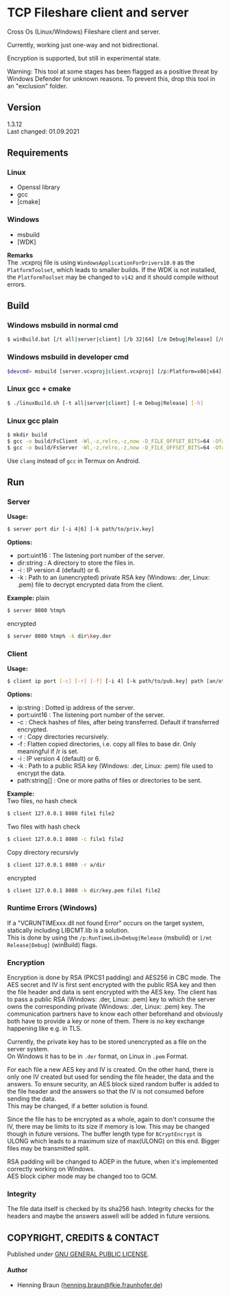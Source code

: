 # TCP Fileshare client and server
Cross Os (Linux/Windows) Fileshare client and server.  

Currently, working just one-way and not bidirectional.

Encryption is supported, but still in experimental state.

Warning: 
This tool at some stages has been flagged as a positive threat by Windows Defender for unknown reasons. 
To prevent this, drop this tool in an "exclusion" folder.


## Version ##
1.3.12  
Last changed: 01.09.2021


## Requirements
### Linux ###
- Openssl library
- gcc
- [cmake]

### Windows ###
- msbuild 
- [WDK]

**Remarks**  
The .vcxproj file is using `WindowsApplicationForDrivers10.0` as the `PlatformToolset`, which leads to smaller builds. 
If the WDK is not installed, the `PlatformToolset` may be changed to `v142` and it should compile without errors.


## Build

### Windows msbuild in normal cmd
```bash
$ winBuild.bat [/t all|server|client] [/b 32|64] [/m Debug|Release] [/mt no|Release|Debug]  [/?]
```

### Windows msbuild in developer cmd
```bash
$devcmd> msbuild [server.vcxproj|client.vcxproj] [/p:Platform=x86|x64] [/p:Configuration=Debug|Release] [/p:RunTimeLib=Debug|Release]
```

### Linux gcc + cmake 
```bash
$ ./linuxBuild.sh [-t all|server|client] [-m Debug|Release] [-h]
```

### Linux gcc plain
```bash
$ mkdir build
$ gcc -o build/FsClient -Wl,-z,relro,-z,now -D_FILE_OFFSET_BITS=64 -Ofast -L/usr/lib -lssl -lcrypto src/client.c shared/*.c shared/collections/*.c shared/crypto/linux/*.c shared/files/Files.c shared/files/FilesL.c shared/net/sock.c shared/net/linSock.c src/FsHeader.c -Ishared  
$ gcc -o build/FsServer -Wl,-z,relro,-z,now -D_FILE_OFFSET_BITS=64 -Ofast -L/usr/lib -lssl -lcrypto src/server.c shared/*.c shared/collections/*.c shared/crypto/linux/*.c shared/files/Files.c shared/files/FilesL.c shared/net/sock.c shared/net/linSock.c src/FsHeader.c -Ishared  
```
Use `clang` instead of `gcc` in Termux on Android.

## Run
### Server
**Usage:**
```bash
$ server port dir [-i 4|6] [-k path/to/priv.key]
```
**Options:**
 - port:uint16 : The listening port number of the server.
 - dir:string : A directory to store the files in. 
 - -i : IP version 4 (default) or 6. 
 - -k : Path to an (unencrypted) private RSA key (Windows: .der, Linux: .pem) file to decrypt encrypted data from the client. 
 
**Example:**
plain
```bash
$ server 8080 %tmp%
```
encrypted
```bash
$ server 8080 %tmp% -k dir\key.der
```

### Client
**Usage:**
```bash
$ client ip port [-c] [-r] [-f] [-i 4] [-k path/to/pub.key] path [an/other/path ...]
```
**Options:**
 - ip:string : Dotted ip address of the server.
 - port:uint16 : The listening port number of the server.
 - -c : Check hashes of files, after being transferred. Default if transferred encrypted.
 - -r : Copy directories recursively.
 - -f : Flatten copied directories, i.e. copy all files to base dir. Only meaningful if /r is set.
 - -i : IP version 4 (default) or 6.
 - -k : Path to a public RSA key (Windows: .der, Linux: .pem) file used to encrypt the data.
 - path:string[] : One or more paths of files or directories to be sent.
 
**Example:**  
Two files, no hash check
```bash
$ client 127.0.0.1 8080 file1 file2
```
Two files with hash check
```bash
$ client 127.0.0.1 8080 -c file1 file2
```
Copy directory recursivly
```bash
$ client 127.0.0.1 8080 -r a/dir
```
encrypted
```bash
$ client 127.0.0.1 8080 -k dir/key.pem file1 file2
```


### Runtime Errors (Windows)
If a "VCRUNTIMExxx.dll not found Error" occurs on the target system, statically including LIBCMT.lib is a solution.  
This is done by using the `/p:RunTimeLib=Debug|Release` (msbuild) or `[/mt Release|Debug]` (winBuild) flags.


### Encryption
Encryption is done by RSA (PKCS1 padding) and AES256 in CBC mode.
The AES secret and IV is first sent encrypted with the public RSA key and then the file header and data is sent encrypted with the AES key.
The client has to pass a public RSA (Windows: .der, Linux: .pem) key to which the server owns the corresponding private (Windows: .der, Linux: .pem) key.
The communication partners have to know each other beforehand and obviously both have to provide a key or none of them.
There is no key exchange happening like e.g. in TLS.  

Currently, the private key has to be stored unencrypted as a file on the server system.  
On Windows it has to be in `.der` format, on Linux in `.pem` Format.

For each file a new AES key and IV is created.
On the other hand, there is only one IV created but used for sending the file header, the data and the answers.
To ensure security, an AES block sized random buffer is added to the file header and the answers so that the IV is not consumed before sending the data.  
This may be changed, if a better solution is found.

Since the file has to be encrypted as a whole, again to don't consume the IV, there may be limits to its size if memory is low.
This may be changed though in future versions.
The buffer length type for `BCryptEncrypt` is ULONG which leads to a maximum size of max(ULONG) on this end.
Bigger files may be transmitted split.

RSA padding will be changed to AOEP in the future, when it's implemented correctly working on Windows.  
AES block cipher mode may be changed too to GCM.


### Integrity
The file data itself is checked by its sha256 hash. 
Integrity checks for the headers and maybe the answers aswell will be added in future versions.


## COPYRIGHT, CREDITS & CONTACT ## 
Published under [GNU GENERAL PUBLIC LICENSE](LICENSE).

#### Author ####
- Henning Braun ([henning.braun@fkie.fraunhofer.de](henning.braun@fkie.fraunhofer.de)) 
